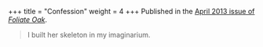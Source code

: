 +++
title = "Confession"
weight = 4
+++
Published in the [April 2013 issue of *Foliate Oak*](http://eastjasminereview.com/issues/issues/volume-1-issue-3/).

> I built her skeleton in my imaginarium.